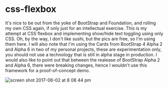 # css-flexbox
It's nice to be out from the yoke of BootStrap and Foundation, and rolling my own CSS again, if only just for an intellectual exercise. This is my attempt at CSS flexbox and implementing show/hide text toggling using only CSS.  Oh, by the way, I don't like sushi, but the pics are free, so I'm using them here.  I will also note that I'm using the Cards from BootStrap 4 Alpha 2 and Alpha 6 in two of my personal projects, these are experimentation only, you should not use a technology that is still in alpha stage in production. I would also like to point out that between the realease of BootStrap Alpha 2 and Alpha 6, there were breaking changes, hence I wouldn't use this framework for a proof-of-concept demo.

![screen shot 2017-06-02 at 8 08 44 pm](https://cloud.githubusercontent.com/assets/21129310/26748853/f52e4bfe-47cf-11e7-83a0-5b641e41ed7d.png)
